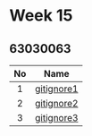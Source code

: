 # Week 15

## 63030063



| No | Name |
|:-:|:-----:|
|1|[gitignore1](https://github.com/063Patteera/gitignore1)|
|2|[gitignore2](https://github.com/063Patteera/gitignore2)|
|3|[gitignore3](https://github.com/063Patteera/gitignore3)|
